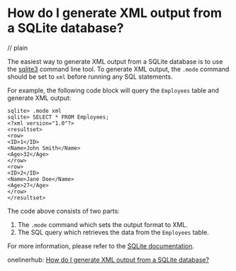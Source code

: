# How do I generate XML output from a SQLite database?
// plain

The easiest way to generate XML output from a SQLite database is to use the [sqlite3](https://www.sqlite.org/cli.html) command line tool. To generate XML output, the `.mode` command should be set to `xml` before running any SQL statements.

For example, the following code block will query the `Employees` table and generate XML output:

```
sqlite> .mode xml
sqlite> SELECT * FROM Employees;
<?xml version="1.0"?>
<resultset>
<row>
<ID>1</ID>
<Name>John Smith</Name>
<Age>32</Age>
</row>
<row>
<ID>2</ID>
<Name>Jane Doe</Name>
<Age>27</Age>
</row>
</resultset>
```

The code above consists of two parts:

1. The `.mode` command which sets the output format to XML.
2. The SQL query which retrieves the data from the `Employees` table.

For more information, please refer to the [SQLite documentation](https://www.sqlite.org/cli.html).

onelinerhub: [How do I generate XML output from a SQLite database?](https://onelinerhub.com/sqlite/how-do-i-generate-xml-output-from-a-sqlite-database)